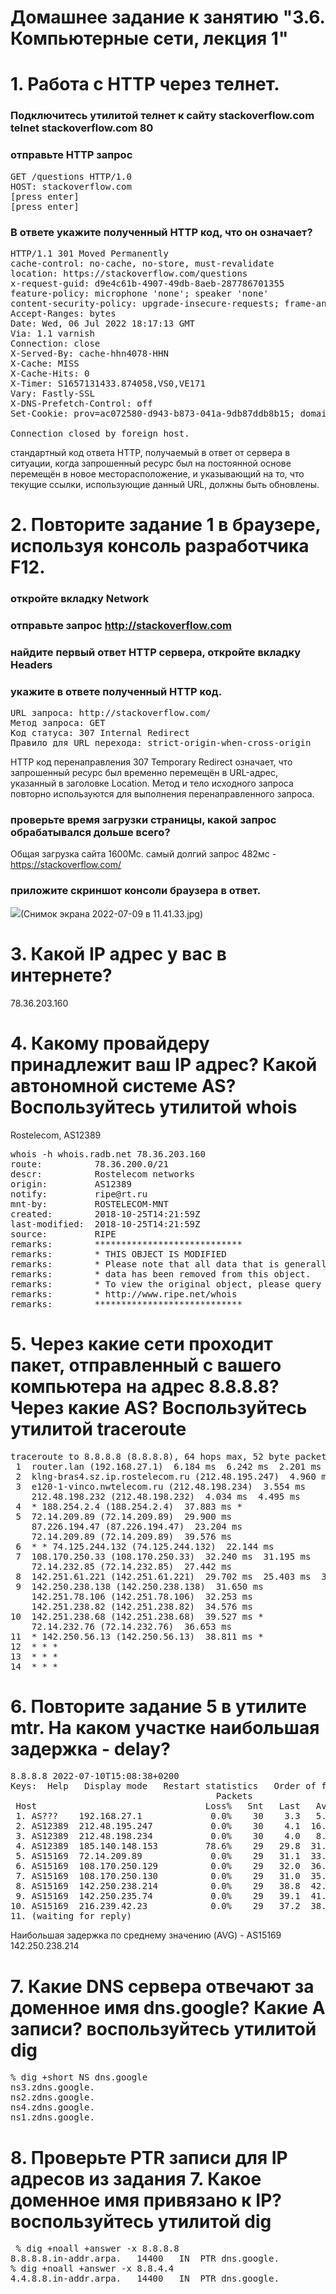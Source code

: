 # Домашнее задание к занятию "3.6. Компьютерные сети, лекция 1"
# 1. Работа c HTTP через телнет.

### Подключитесь утилитой телнет к сайту stackoverflow.com telnet stackoverflow.com 80

### отправьте HTTP запрос
<pre>GET /questions HTTP/1.0
HOST: stackoverflow.com
[press enter]
[press enter]</pre>
### В ответе укажите полученный HTTP код, что он означает?
<pre>
HTTP/1.1 301 Moved Permanently
cache-control: no-cache, no-store, must-revalidate
location: https://stackoverflow.com/questions
x-request-guid: d9e4c61b-4907-49db-8aeb-287786701355
feature-policy: microphone 'none'; speaker 'none'
content-security-policy: upgrade-insecure-requests; frame-ancestors 'self' https://stackexchange.com
Accept-Ranges: bytes
Date: Wed, 06 Jul 2022 18:17:13 GMT
Via: 1.1 varnish
Connection: close
X-Served-By: cache-hhn4078-HHN
X-Cache: MISS
X-Cache-Hits: 0
X-Timer: S1657131433.874058,VS0,VE171
Vary: Fastly-SSL
X-DNS-Prefetch-Control: off
Set-Cookie: prov=ac072580-d943-b873-041a-9db87ddb8b15; domain=.stackoverflow.com; expires=Fri, 01-Jan-2055 00:00:00 GMT; path=/; HttpOnly

Connection closed by foreign host.
</pre>

 стандартный код ответа HTTP, получаемый в ответ от сервера в ситуации, когда запрошенный ресурс был на постоянной основе перемещён в новое месторасположение, и указывающий на то, что текущие ссылки, использующие данный URL, должны быть обновлены. 

# 2. Повторите задание 1 в браузере, используя консоль разработчика F12.

### откройте вкладку Network

### отправьте запрос http://stackoverflow.com

### найдите первый ответ HTTP сервера, откройте вкладку Headers

### укажите в ответе полученный HTTP код.
<pre>
URL запроса: http://stackoverflow.com/
Метод запроса: GET
Код статуса: 307 Internal Redirect
Правило для URL перехода: strict-origin-when-cross-origin
</pre>
HTTP код перенаправления 307 Temporary Redirect означает, что запрошенный ресурс был временно перемещён в URL-адрес, указанный в заголовке Location. Метод и тело исходного запроса повторно используются для выполнения перенаправленного запроса.
### проверьте время загрузки страницы, какой запрос обрабатывался дольше всего?
Общая загрузка сайта 1600Мс. самый долгий запрос 482мс - https://stackoverflow.com/ 
### приложите скриншот консоли браузера в ответ.

<img src="/Users/valeriikiselev/Desktop/Снимок экрана 2022-07-09 в 11.41.33.jpg"/>(Снимок экрана 2022-07-09 в 11.41.33.jpg)

# 3. Какой IP адрес у вас в интернете?
78.36.203.160
# 4. Какому провайдеру принадлежит ваш IP адрес? Какой автономной системе AS? Воспользуйтесь утилитой whois
Rostelecom, AS12389
<pre>
whois -h whois.radb.net 78.36.203.160
route:          78.36.200.0/21
descr:          Rostelecom networks
origin:         AS12389
notify:         ripe@rt.ru
mnt-by:         ROSTELECOM-MNT
created:        2018-10-25T14:21:59Z
last-modified:  2018-10-25T14:21:59Z
source:         RIPE
remarks:        ****************************
remarks:        * THIS OBJECT IS MODIFIED
remarks:        * Please note that all data that is generally regarded as personal
remarks:        * data has been removed from this object.
remarks:        * To view the original object, please query the RIPE Database at:
remarks:        * http://www.ripe.net/whois
remarks:        ****************************
</pre>
# 5. Через какие сети проходит пакет, отправленный с вашего компьютера на адрес 8.8.8.8? Через какие AS? Воспользуйтесь утилитой traceroute
<pre>
traceroute to 8.8.8.8 (8.8.8.8), 64 hops max, 52 byte packets
 1  router.lan (192.168.27.1)  6.184 ms  6.242 ms  2.201 ms
 2  klng-bras4.sz.ip.rostelecom.ru (212.48.195.247)  4.960 ms  14.646 ms  3.662 ms
 3  e120-1-vinco.nwtelecom.ru (212.48.198.234)  3.554 ms
    212.48.198.232 (212.48.198.232)  4.034 ms  4.495 ms
 4  * 188.254.2.4 (188.254.2.4)  37.883 ms *
 5  72.14.209.89 (72.14.209.89)  29.900 ms
    87.226.194.47 (87.226.194.47)  23.204 ms
    72.14.209.89 (72.14.209.89)  39.576 ms
 6  * * 74.125.244.132 (74.125.244.132)  22.144 ms
 7  108.170.250.33 (108.170.250.33)  32.240 ms  31.195 ms
    72.14.232.85 (72.14.232.85)  27.442 ms
 8  142.251.61.221 (142.251.61.221)  29.702 ms  25.403 ms  30.635 ms
 9  142.250.238.138 (142.250.238.138)  31.650 ms
    142.251.78.106 (142.251.78.106)  32.253 ms
    142.251.238.82 (142.251.238.82)  34.576 ms
10  142.251.238.68 (142.251.238.68)  39.527 ms *
    72.14.232.76 (72.14.232.76)  36.653 ms
11  * 142.250.56.13 (142.250.56.13)  38.811 ms *
12  * * *
13  * * *
14  * * *
</pre>
# 6. Повторите задание 5 в утилите mtr. На каком участке наибольшая задержка - delay?
<pre>
8.8.8.8 2022-07-10T15:08:38+0200
Keys:  Help   Display mode   Restart statistics   Order of fields   quit
                                       Packets               Pings
 Host                                Loss%   Snt   Last   Avg  Best  Wrst StDev
 1. AS???    192.168.27.1             0.0%    30    3.3   5.3   3.1  27.2   4.8
 2. AS12389  212.48.195.247           0.0%    30    4.1  16.1   3.0 107.5  24.7
 3. AS12389  212.48.198.234           0.0%    30    4.0   8.7   3.7  35.7   7.8
 4. AS12389  185.140.148.153         78.6%    29   29.8  31.8  29.8  36.3   2.5
 5. AS15169  72.14.209.89             0.0%    29   31.1  33.0  30.0  44.0   3.7
 6. AS15169  108.170.250.129          0.0%    29   32.0  36.2  30.8  63.9   6.8
 7. AS15169  108.170.250.130          0.0%    29   31.0  35.0  30.3  60.2   7.0
 8. AS15169  142.250.238.214          0.0%    29   38.8  42.0  38.3  54.7   5.1
 9. AS15169  142.250.235.74           0.0%    29   39.1  41.5  38.2  63.2   5.3
10. AS15169  216.239.42.23            0.0%    29   37.2  38.3  37.0  42.6   1.5
11. (waiting for reply)
</pre>
Наибольшая задержка по среднему значению (AVG) - AS15169  142.250.238.214
# 7. Какие DNS сервера отвечают за доменное имя dns.google? Какие A записи? воспользуйтесь утилитой dig
<pre>
% dig +short NS dns.google
ns3.zdns.google.
ns2.zdns.google.
ns4.zdns.google.
ns1.zdns.google.
</pre>
# 8. Проверьте PTR записи для IP адресов из задания 7. Какое доменное имя привязано к IP? воспользуйтесь утилитой dig
<pre>
 % dig +noall +answer -x 8.8.8.8
8.8.8.8.in-addr.arpa.	14400	IN	PTR	dns.google.
% dig +noall +answer -x 8.8.4.4
4.4.8.8.in-addr.arpa.	14400	IN	PTR	dns.google.
</pre>